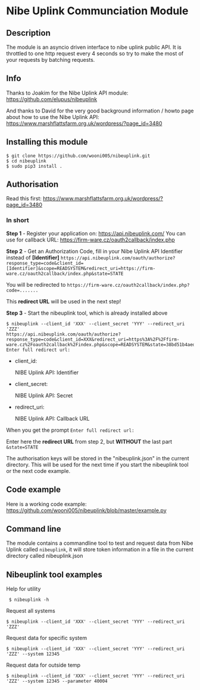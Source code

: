 # Nibe Uplink Communciation Module


## Description

The module is an asyncio driven interface to nibe uplink public API. It is throttled to one http request every 4 seconds so
try to make the most of your requests by batching requests.

## Info

Thanks to Joakim for the Nibe Uplink API module: https://github.com/elupus/nibeuplink

And thanks to David for the very good background information / howto page about how to use the Nibe Uplink API: 
https://www.marshflattsfarm.org.uk/wordpress/?page_id=3480

## Installing this module


```
$ git clone https://github.com/wooni005/nibeuplink.git
$ cd nibeuplink
$ sudo pip3 install .
```

## Authorisation

Read this first: https://www.marshflattsfarm.org.uk/wordpress/?page_id=3480

### In short

**Step 1** - Register your application on: https://api.nibeuplink.com/
    You can use for callback URL: https://firm-ware.cz/oauth2callback/index.php

**Step 2** - Get an Authorization Code, fill in your Nibe Uplink API Identifier instead of **[Identifier]**
`https://api.nibeuplink.com/oauth/authorize?response_type=code&client_id=[Identifier]&scope=READSYSTEM&redirect_uri=https://firm-ware.cz/oauth2callback/index.php&state=STATE`

You will be redirected to `https://firm-ware.cz/oauth2callback/index.php?code=.......`

This **redirect URL** will be used in the next step!

**Step 3** - Start the nibeuplink tool, which is already installed above

```
$ nibeuplink --client_id 'XXX' --client_secret 'YYY' --redirect_uri 'ZZZ'
https://api.nibeuplink.com/oauth/authorize?response_type=code&client_id=XXX&redirect_uri=https%3A%2F%2Ffirm-ware.cz%2Foauth2callback%2Findex.php&scope=READSYSTEM&state=38bd51b4aedb446c9090b80bbdbbcbf0
Enter full redirect url: 
```
* client_id:

   NIBE Uplink API: Identifier

* client_secret:

   NIBE Uplink API: Secret

* redirect_uri:

   NIBE Uplink API: Callback URL


When you get the prompt `Enter full redirect url:`

Enter here the **redirect URL** from step 2, but **WITHOUT** the last part `&state=STATE`

The authorisation keys will be stored in the "nibeuplink.json" in the current directory. This will be used for the next time if you start the nibeuplink tool or the next code example.

## Code example

Here is a working code example: https://github.com/wooni005/nibeuplink/blob/master/example.py

## Command line

The module contains a commandline tool to test and request data from Nibe Uplink called ``nibeuplink``, it will store token information in a file in the current directory called nibeuplink.json

## Nibeuplink tool examples

Help for utility

``` $ nibeuplink -h```

Request all systems


```$ nibeuplink --client_id 'XXX' --client_secret 'YYY' --redirect_uri 'ZZZ'```


Request data for specific system

```$ nibeuplink --client_id 'XXX' --client_secret 'YYY' --redirect_uri 'ZZZ' --system 12345```

Request data for outside temp

```$ nibeuplink --client_id 'XXX' --client_secret 'YYY' --redirect_uri 'ZZZ' --system 12345 --parameter 40004```
